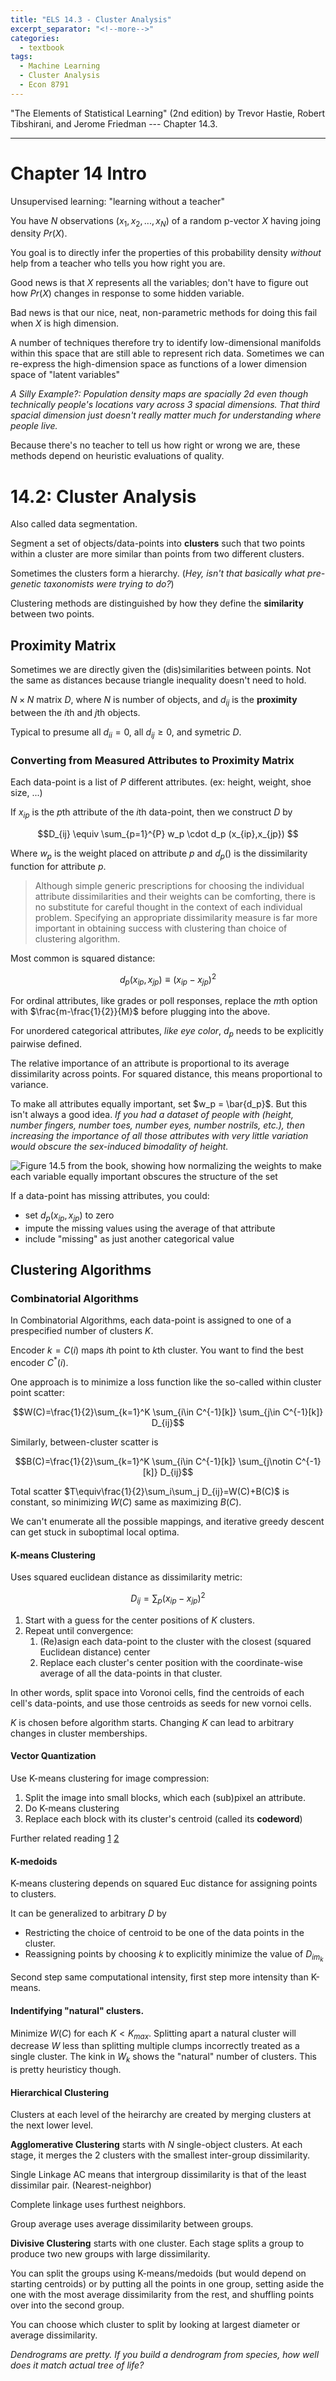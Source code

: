 ```yaml
---
title: "ELS 14.3 - Cluster Analysis"
excerpt_separator: "<!--more-->"
categories:
  - textbook
tags:
  - Machine Learning
  - Cluster Analysis
  - Econ 8791
---
```


"The Elements of Statistical Learning" (2nd edition) by Trevor Hastie, Robert Tibshirani, and Jerome Friedman --- Chapter 14.3.

---

# Chapter 14 Intro

Unsupervised learning: "learning without a teacher"

You have $N$ observations $(x_1, x_2, ..., x_N)$ of a random p-vector $X$ having joing density $Pr(X)$.

You goal is to directly infer the properties of this probability density *without* help from a teacher who tells you how right you are.

Good news is that $X$ represents all the variables; don't have to figure out how $Pr(X)$ changes in response to some hidden variable.

Bad news is that our nice, neat, non-parametric methods for doing this fail when $X$ is high dimension.

A number of techniques therefore try to identify low-dimensional manifolds within this space that are still able to represent rich data. Sometimes we can re-express the high-dimension space as functions of a lower dimension space of "latent variables"

*A Silly Example?: Population density maps are spacially 2d even though technically people's locations vary across 3 spacial dimensions. That third spacial dimension just doesn't really matter much for understanding where people live.*

Because there's no teacher to tell us how right or wrong we are, these methods depend on heuristic evaluations of quality.

# 14.2: Cluster Analysis

Also called data segmentation.

Segment a set of objects/data-points into **clusters** such that two points within a cluster are more similar than points from two different clusters.

Sometimes the clusters form a hierarchy. (*Hey, isn't that basically what pre-genetic taxonomists were trying to do?*)

Clustering methods are distinguished by how they define the **similarity** between two points.



## Proximity Matrix

Sometimes we are directly given the (dis)similarities between points. Not the same as distances because triangle inequality doesn't need to hold.

$N\times N$ matrix $D$, where $N$ is number of objects, and $d_{ij}$ is the **proximity** between the $i$th and $j$th objects.

Typical to presume 
all $d_{ii} = 0$, 
all $d_{ij} \geq 0$, 
and symetric $D$.

### Converting from Measured Attributes to Proximity Matrix

Each data-point is a list of $P$ different attributes. (ex: height, weight, shoe size, ...)

If $x_{ip}$ is the $p$th attribute of the $i$th data-point, then we construct $D$ by

$$D_{ij} \equiv \sum_{p=1}^{P} w_p \cdot d_p (x_{ip},x_{jp}) $$

Where $w_p$ is the weight placed on attribute $p$ and $d_p()$ is the dissimilarity function for attribute $p$.

> Although simple generic prescriptions for choosing the individual attribute dissimilarities and their weights can be comforting,
there is no substitute for careful thought in the context of each individual problem. Specifying an appropriate dissimilarity measure is far more
important in obtaining success with clustering than choice of clustering
algorithm. 

Most common is  squared distance:

$$d_p (x_{ip},x_{jp}) \equiv (x_{ip} - x_{jp})^2$$


<!--Other options include 

- absolute error  
$$| x_{ik} - x_{jk} |$$
- coorelation  
$$ \frac{\sum_k (x_{ik}-\bar{x_i})(x_{jk}-\bar{x_j})}{\sqrt{\sum_k (x_{ik}-\bar{x_i})^2(x_{jk}-\bar{x_j})^2}} $$-->

For ordinal attributes, like grades or poll responses, replace the $m$th option with $\frac{m-\frac{1}{2}}{M}$ before plugging into the above.

For unordered categorical attributes, *like eye color*, $d_p$ needs to be explicitly pairwise defined.

The relative importance of an attribute is proportional to its average dissimilarity across points. For squared distance, this means proportional to variance.

To make all attributes equally important, set $w_p = \bar{d_p}$. But this isn't always a good idea. *If you had a dataset of people with (height, number fingers, number toes, number eyes, number nostrils, etc.), then increasing the importance of all those attributes with very little variation would obscure the sex-induced bimodality of height.*  

![Figure 14.5 from the book, showing how normalizing the weights to make each variable equally important obscures the structure of the set](ELS-14.3-normalization.png)

If a data-point has missing attributes, you could:

- set $d_p (x_{ip},x_{jp})$ to zero
- impute the missing values using the average of that attribute
- include "missing" as just another categorical value

## Clustering Algorithms

### Combinatorial Algorithms

In Combinatorial Algorithms, 
each data-point is assigned to one of a
prespecified number of clusters $K$.

Encoder $k=C(i)$ maps $i$th point to $k$th cluster. You want to find the best encoder $C^* (i)$.

One approach is to minimize a loss function like the so-called within cluster point scatter:

$$W(C)=\frac{1}{2}\sum_{k=1}^K \sum_{i\in C^{-1}[k]} \sum_{j\in C^{-1}[k]} D_{ij}$$

Similarly, between-cluster scatter is 

$$B(C)=\frac{1}{2}\sum_{k=1}^K \sum_{i\in C^{-1}[k]} \sum_{j\notin C^{-1}[k]} D_{ij}$$

Total scatter $T\equiv\frac{1}{2}\sum_i\sum_j D_{ij}=W(C)+B(C)$ is constant, so minimizing $W(C)$ same as maximizing $B(C)$.  

We can't enumerate all the possible mappings, and iterative greedy descent can get stuck in suboptimal local optima.

#### K-means Clustering

Uses squared euclidean distance as dissimilarity metric:

$$D_{ij} = \sum_p (x_{ip}-x_{jp})^2$$

1. Start with a guess for the center positions of $K$ clusters.
2. Repeat until convergence:
     1. (Re)asign each data-point to the cluster with the closest (squared Euclidean distance) center
     2. Replace each cluster's center position with the coordinate-wise average of all the data-points in that cluster. 

In other words, split space into Voronoi cells, find the centroids of each cell's data-points, and use those centroids as seeds for new vornoi cells.

$K$ is chosen before algorithm starts. Changing $K$ can lead to arbitrary changes in cluster memberships.

#### Vector Quantization

Use K-means clustering for image compression: 

1. Split the image into small blocks, which each (sub)pixel an attribute. 
2. Do K-means clustering
3. Replace each block with its cluster's centroid (called its **codeword**)

Further related reading [1](https://en.wikipedia.org/wiki/Shannon%27s_source_coding_theorem)
[2](https://www.amazon.com/Quantization-Compression-Springer-International-Engineering/dp/0792391810)

#### K-medoids

K-means clustering depends on squared Euc distance for assigning points to clusters. 

It can be generalized to arbitrary $D$ by 

- Restricting the choice of centroid to be one of the data points in the cluster.
- Reassigning points by choosing $k$ to explicitly minimize the value of $D_{im_k}$

Second step same computational intensity, first step more intensity than K-means. 

#### Indentifying "natural" clusters.

Minimize $W(C)$ for each $K < K_{max}$. Splitting apart a natural cluster will decrease $W$ less than splitting multiple clumps incorrectly treated as a single cluster. The kink in $W_k$ shows the "natural" number of clusters. This is pretty heuristicy though.

#### Hierarchical Clustering

Clusters at each level of the heirarchy are created by merging clusters at the next lower level.

**Agglomerative Clustering** starts with $N$ single-object clusters. At each stage, it merges the 2 clusters with the smallest inter-group dissimilarity.

Single Linkage AC means that intergroup dissimilarity is that of the least dissimilar pair. (Nearest-neighbor)

Complete linkage uses furthest neighbors.

Group average uses average dissimilarity between groups.



**Divisive Clustering** starts with one cluster. Each stage splits a group to produce two new groups with large dissimilarity.

You can split the groups using K-means/medoids (but would depend on starting centroids) or by putting all the points in one group, setting aside the one with the most average dissimilarity from the rest, and shuffling points over into the second group.

You can choose which cluster to split by looking at largest diameter or average dissimilarity.

*Dendrograms are pretty. If you build a dendrogram from species, how well does it match actual tree of life?*


